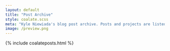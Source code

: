```yaml
---
layout: default
title: "Post Archive"
style: coalate.scss
meta: "Kyle Niewiada's blog post archive. Posts and projects are listed into categories based on the magnitude of each project or by personal updates"
image: /preview.png
---
```


{% include coalateposts.html %}
